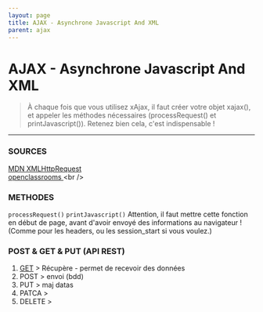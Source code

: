```yaml
---
layout: page
title: AJAX - Asynchrone Javascript And XML
parent: ajax
---
```

# AJAX - Asynchrone Javascript And XML

> À chaque fois que vous utilisez xAjax, il faut créer votre objet xajax(), et appeler les méthodes nécessaires (processRequest() et printJavascript()). Retenez bien cela, c'est indispensable !

---
### SOURCES
[MDN XMLHttpRequest](https://developer.mozilla.org/en-US/docs/Web/API/XMLHttpRequest "mdn XML")<br />
[openclassrooms ]("https://openclassrooms.com/courses/xajax-applications-ajax-faciles-avec-php-et-xajax")<br />


### METHODES
`processRequest()`
`printJavascript()`
Attention, il faut mettre cette fonction en début de page, avant d'avoir envoyé des informations au navigateur ! (Comme pour les headers, ou les session_start si vous voulez.)


### POST & GET & PUT (API REST)
1. [GET](https://sutterlity.gitbooks.io/apprendre-jquery/content/la_methode_get.html') > Récupère - permet de recevoir des données
2. POST > envoi (bdd)
3. PUT > maj datas
4. PATCA > 
5. DELETE >